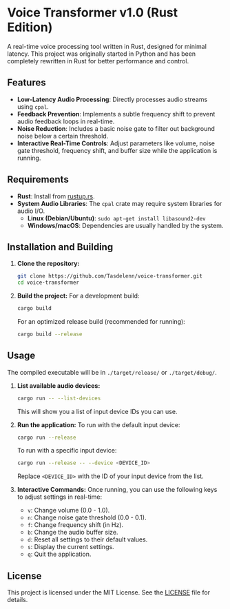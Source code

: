 # Voice Transformer v1.0 (Rust Edition)

A real-time voice processing tool written in Rust, designed for minimal latency. This project was originally started in Python and has been completely rewritten in Rust for better performance and control.

## Features

- **Low-Latency Audio Processing**: Directly processes audio streams using `cpal`.
- **Feedback Prevention**: Implements a subtle frequency shift to prevent audio feedback loops in real-time.
- **Noise Reduction**: Includes a basic noise gate to filter out background noise below a certain threshold.
- **Interactive Real-Time Controls**: Adjust parameters like volume, noise gate threshold, frequency shift, and buffer size while the application is running.

## Requirements

- **Rust**: Install from [rustup.rs](https://rustup.rs/).
- **System Audio Libraries**: The `cpal` crate may require system libraries for audio I/O.
    - **Linux (Debian/Ubuntu)**: `sudo apt-get install libasound2-dev`
    - **Windows/macOS**: Dependencies are usually handled by the system.

## Installation and Building

1.  **Clone the repository:**
    ```bash
    git clone https://github.com/Tasdelenn/voice-transformer.git
    cd voice-transformer
    ```

2.  **Build the project:**
    For a development build:
    ```bash
    cargo build
    ```
    For an optimized release build (recommended for running):
    ```bash
    cargo build --release
    ```

## Usage

The compiled executable will be in `./target/release/` or `./target/debug/`.

1.  **List available audio devices:**
    ```bash
    cargo run -- --list-devices
    ```
    This will show you a list of input device IDs you can use.

2.  **Run the application:**
    To run with the default input device:
    ```bash
    cargo run --release
    ```
    To run with a specific input device:
    ```bash
    cargo run --release -- --device <DEVICE_ID>
    ```
    Replace `<DEVICE_ID>` with the ID of your input device from the list.

3.  **Interactive Commands:**
    Once running, you can use the following keys to adjust settings in real-time:
    - `v`: Change volume (0.0 - 1.0).
    - `n`: Change noise gate threshold (0.0 - 0.1).
    - `f`: Change frequency shift (in Hz).
    - `b`: Change the audio buffer size.
    - `d`: Reset all settings to their default values.
    - `s`: Display the current settings.
    - `q`: Quit the application.

## License

This project is licensed under the MIT License. See the [LICENSE](LICENSE) file for details.
